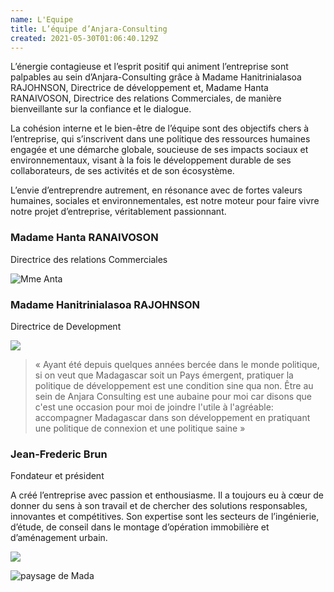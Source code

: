 ```yaml
---
name: L'Equipe
title: L’équipe d’Anjara-Consulting
created: 2021-05-30T01:06:40.129Z
---
```

<div className="container ">
<div className="card">

<div className="main-body ">

L’énergie contagieuse et l’esprit positif qui animent l’entreprise sont palpables au sein d’Anjara-Consulting grâce à Madame Hanitrinialasoa RAJOHNSON, Directrice de développement et, Madame Hanta RANAIVOSON, Directrice des relations Commerciales, de manière bienveillante sur la confiance et le dialogue.

La cohésion interne et le bien-être de l’équipe sont des objectifs chers à l’entreprise, qui s’inscrivent dans une politique des ressources humaines engagée et une démarche globale, soucieuse de ses impacts sociaux et environnementaux, visant à la fois le développement durable de ses collaborateurs, de ses activités et de son écosystème.

L’envie d’entreprendre autrement, en résonance avec de fortes valeurs humaines, sociales et environnementales, est notre moteur pour faire vivre notre projet d’entreprise, véritablement passionnant.
</div>

<div className="equipe-wrapper">
<div className="card equipe">
<div className="card-container">
<div className="heading-center">

### Madame Hanta RANAIVOSON

Directrice des relations Commerciales

</div>

![Mme Anta](/media/img/img_7984.png)

</div>
</div>
<div className="card equipe">
<div className="card-container">
<div className="heading-center">

### Madame Hanitrinialasoa RAJOHNSON

Directrice de Development
    
</div>

![](/media/img/img-20210522-wa0002.jpg)

<div className="text-justify">

  >« Ayant été depuis quelques années bercée dans le monde politique, si on veut que Madagascar soit un Pays émergent, pratiquer la politique de développement est une condition sine qua non. Être au sein de Anjara Consulting est une  aubaine pour moi car disons que c'est une occasion pour moi de joindre l'utile à l'agréable: accompagner Madagascar dans son développement en pratiquant une  politique de connexion et une politique saine »

</div>

</div>
</div>
<div className="card equipe">
<div className="card-container">
<div className="heading-center">

### Jean-Frederic Brun

Fondateur et président

</div>
<div className="text-justify">
A créé l’entreprise avec passion et enthousiasme. Il a toujours eu à cœur de donner du sens à son travail et de chercher des solutions responsables, innovantes et compétitives.
Son expertise sont les secteurs de l’ingénierie, d’étude, de conseil dans le montage d’opération immobilière et d’aménagement urbain.
</div>

![](/media/img/metier2.jpg)

</div>
</div>
</div>
</div>

<div className="main-body__anjara">

![paysage de Mada](/media/img/anjara.jpg)

</div>
</div>
